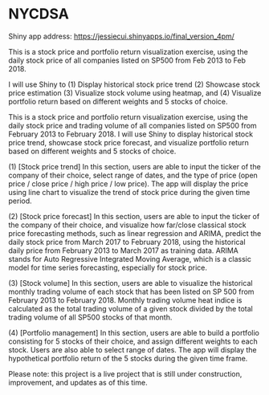 # NYCDSA

Shiny app address: https://jessiecui.shinyapps.io/final_version_4pm/


This is a stock price and portfolio return visualization exercise, using the 
daily stock price of all companies listed on SP500 from Feb 2013 to Feb 2018. 


I will use Shiny to 
(1) Display historical stock price trend 
(2) Showcase stock price estimation 
(3) Visualize stock volume using heatmap, and 
(4) Visualize portfolio return based on different weights and 5 stocks of choice.



This is a stock price and portfolio return visualization exercise, using the daily stock price and trading volume of all companies listed on SP500 from February 2013 to February 2018. I will use Shiny to display historical stock price trend, showcase stock price forecast, and visualize portfolio return based on different weights and 5 stocks of choice.

(1) [Stock price trend]
In this section, users are able to input the ticker of the company of their choice, select range of dates, and the type of price (open price / close price / high price / low price). The app will display the price using line chart to visualize the trend of stock price during the given time period.

(2) [Stock price forecast]
In this section, users are able to input the ticker of the company of their choice, and visualize how far/close classical stock price forecasting methods, such as linear regression and ARIMA, predict the daily stock price from March 2017 to February 2018, using the historical daily price from February 2013 to March 2017 as training data. ARIMA stands for Auto Regressive Integrated Moving Average, which is a classic model for time series forecasting, especially for stock price.

(3) [Stock volume]
In this section, users are able to visualize the historical monthly trading volume of each stock that has been listed on SP 500 from February 2013 to February 2018. Monthly trading volume heat indice is calculated as the total trading volume of a given stock divided by the total trading volume of all SP500 stocks of that month.

(4) [Portfolio management]
In this section, users are able to build a portfolio consisting for 5 stocks of their choice, and assign different weights to each stock. Users are also able to select range of dates. The app will display the hypothetical portfolio return of the 5 stocks during the given time frame.

Please note: this project is a live project that is still under construction, improvement, and updates as of this time.
